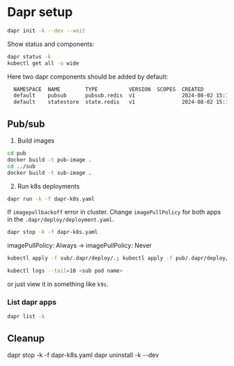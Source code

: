 # Dapr setup

```sh
dapr init -k --dev --wait
```

Show status and components:

```sh
dapr status -k
kubectl get all -o wide
```

Here two dapr components should be added by default:

```sh
  NAMESPACE  NAME        TYPE          VERSION  SCOPES  CREATED              AGE  
  default    pubsub      pubsub.redis  v1               2024-08-02 15:18.20  12m  
  default    statestore  state.redis   v1               2024-08-02 15:18.20  12m  
```

## Pub/sub

1. Build images

```sh
cd pub
docker build -t pub-image .
cd ../sub
docker build -t sub-image .
```

2. Run k8s deployments

```sh
dapr run -k -f dapr-k8s.yaml
```

If `imagepullbackoff` error in cluster. Change `imagePullPolicy` for both apps in the `.dapr/deploy/deployment.yaml`.

```sh
dapr stop -k -f dapr-k8s.yaml
```

imagePullPolicy: Always -> imagePullPolicy: Never

```sh
kubectl apply -f sub/.dapr/deploy/.; kubectl apply -f pub/.dapr/deploy/.
```

```sh
kubectl logs --tail=10 <sub pod name>
```
or just view it in something like `k9s`.

### List dapr apps

```sh
dapr list -k
```

## Cleanup

dapr stop -k -f dapr-k8s.yaml
dapr uninstall -k --dev